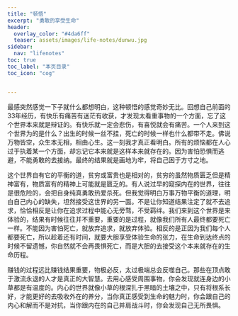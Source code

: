 ```yaml
---
title: "顿悟" 
excerpt: "勇敢的享受生命"
header:
  overlay_color: "#4da6ff"
  teaser: assets/images/life-notes/dunwu.jpg
sidebar:
  nav: "lifenotes"
toc: true
toc_label: "本页目录"
toc_icon: "cog"


---
```


最感突然感觉一下子就什么都想明白，这种顿悟的感觉奇妙无比。回想自己前面的33年经历，有快乐有痛苦有迷茫有收获，才发现太看重事物的一个方面，忘了这个世界本来就是辩证的。有快乐就一定会悲伤，有喜悦就会有痛苦。一个人来到这个世界为的是什么？出生的时候一丝不挂，死亡的时候一样也什么都带不走。佛说万物皆空，众生本无相，相由心生。这一刻我才真正看明白。所有的烦恼都在人心过于执着某一个方面，却忘记它本来就是这样本来就存在的。因为害怕恐惧而逃避，不能勇敢的去接纳。最终的结果就是画地为牢，将自己困于方寸之地。

这个世界自有它的平衡的道，贫穷或富贵也是相对的，贫穷的虽然物质匮乏但是精神富有，物质富有的精神上可能就是匮乏的。有人说过早的窥探内在的世界，往往是很危险的，会把自身纯真勇敢热爱杀死。但我觉得明白万事万物平衡的道理，明白自己内心的缺失，坦然接受这世界的另一面。不是让你知道结果注定了就不去追求，恰恰相反是让你在追求过程中能心无旁骛，不受羁绊。我们来到这个世界是来体验的，结果有时候往往并不重要，重要的是过程，就像我们所有人最终都要死亡一样。不能因为害怕死亡，就放弃追求，就放弃体验。相反的是正因为我们每个人都要死亡，所以趁着还有时间，就要大胆享受体验生命的张力，在生命到达终点的时候不留遗憾，你自然就不会再畏惧死亡，而是大胆的去接受这个本来就存在的生命历程。

赚钱的过程远比赚钱结果重要，物极必反，太过极端总会反噬自己。那些在顶点敢于激流永退的人才是真正的大智慧。去用心感受周围事物，你会发现就连身边的小草都是有温度的。内心的世界就像小草的根深扎于黑暗的土壤之中，只有将根系长好，才能更好的去吸收外在的养分，当你真正感受到生命的魅力时，你会跟自己的内心和解而不是对抗，当你跟内在的自己并肩战斗时，你会发现自己无所畏惧。
